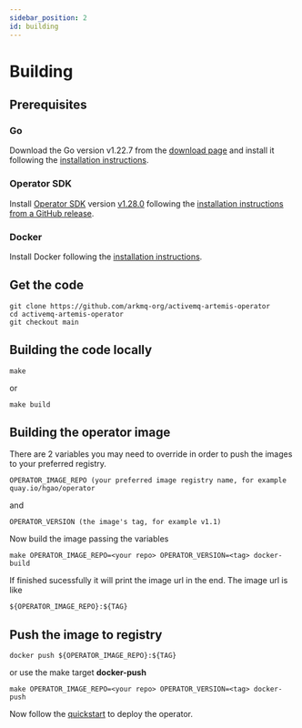 ```yaml
---
sidebar_position: 2
id: building
---
```

# Building

## Prerequisites

### Go

Download the Go version v1.22.7 from the [download page](https://go.dev/dl/) and install it following the [installation instructions](https://go.dev/doc/install).

### Operator SDK

Install [Operator SDK](https://sdk.operatorframework.io/) version [v1.28.0](https://github.com/operator-framework/operator-sdk/releases/tag/v1.28.0) following the [installation instructions from a GitHub release](https://sdk.operatorframework.io/docs/installation/#install-from-github-release).

### Docker

Install Docker following the [installation instructions](https://docs.docker.com/get-docker/).

## Get the code

```$xslt
git clone https://github.com/arkmq-org/activemq-artemis-operator
cd activemq-artemis-operator
git checkout main
```

## Building the code locally

```$xslt
make
```
or
```$xslt
make build
```

## Building the operator image

There are 2 variables you may need to override in order to push the images to your preferred registry.

```$xslt
OPERATOR_IMAGE_REPO (your preferred image registry name, for example quay.io/hgao/operator
```
and
```$xslt
OPERATOR_VERSION (the image's tag, for example v1.1)
```

Now build the image passing the variables

```$xslt
make OPERATOR_IMAGE_REPO=<your repo> OPERATOR_VERSION=<tag> docker-build
```

If finished sucessfully it will print the image url in the end. The image url is like

```$xslt
${OPERATOR_IMAGE_REPO}:${TAG}
```

## Push the image to registry

```$xslt
docker push ${OPERATOR_IMAGE_REPO}:${TAG}
```
or use the make target **docker-push**
```$xslt
make OPERATOR_IMAGE_REPO=<your repo> OPERATOR_VERSION=<tag> docker-push
```

Now follow the [quickstart](../getting-started/002-quick-start.md) to deploy the operator.
